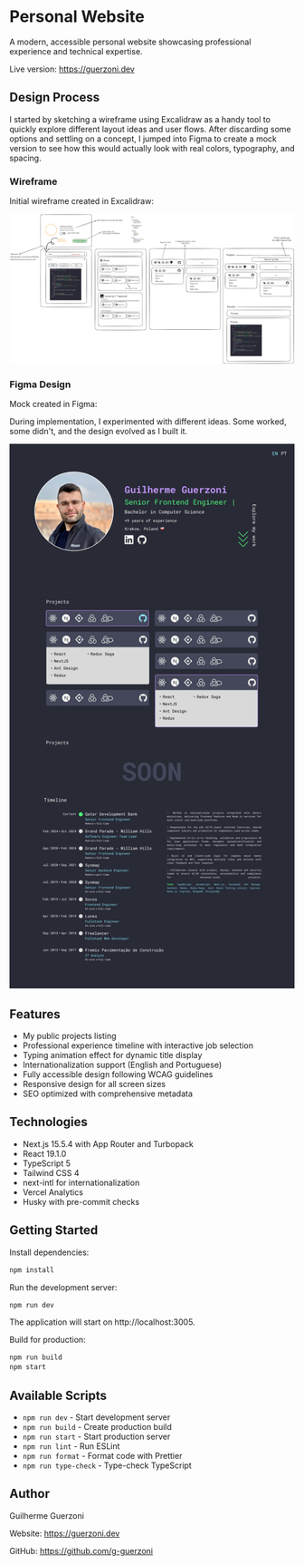 # Personal Website

A modern, accessible personal website showcasing professional experience and technical expertise.

Live version: https://guerzoni.dev

## Design Process

I started by sketching a wireframe using Excalidraw as a handy tool to quickly explore different layout ideas and user flows. After discarding some options and settling on a concept, I jumped into Figma to create a mock version to see how this would actually look with real colors, typography, and spacing.

### Wireframe

Initial wireframe created in Excalidraw:

![Wireframe](public/assets/doc/wireframe.png)

### Figma Design

Mock created in Figma:

During implementation, I experimented with different ideas. Some worked, some didn't, and the design evolved as I built it.

![Figma Design](public/assets/doc/figma.png)

## Features

- My public projects listing
- Professional experience timeline with interactive job selection
- Typing animation effect for dynamic title display
- Internationalization support (English and Portuguese)
- Fully accessible design following WCAG guidelines
- Responsive design for all screen sizes
- SEO optimized with comprehensive metadata

## Technologies

- Next.js 15.5.4 with App Router and Turbopack
- React 19.1.0
- TypeScript 5
- Tailwind CSS 4
- next-intl for internationalization
- Vercel Analytics
- Husky with pre-commit checks

## Getting Started

Install dependencies:

```bash
npm install
```

Run the development server:

```bash
npm run dev
```

The application will start on http://localhost:3005.

Build for production:

```bash
npm run build
npm start
```

## Available Scripts

- `npm run dev` - Start development server
- `npm run build` - Create production build
- `npm run start` - Start production server
- `npm run lint` - Run ESLint
- `npm run format` - Format code with Prettier
- `npm run type-check` - Type-check TypeScript

## Author

Guilherme Guerzoni

Website: https://guerzoni.dev

GitHub: https://github.com/g-guerzoni
